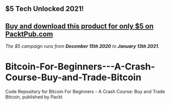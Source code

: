## $5 Tech Unlocked 2021!
[Buy and download this product for only $5 on PacktPub.com](https://www.packtpub.com/)
-----
*The $5 campaign         runs from __December 15th 2020__ to __January 13th 2021.__*

# Bitcoin-For-Beginners---A-Crash-Course-Buy-and-Trade-Bitcoin
Code Repository for Bitcoin For Beginners - A Crash Course: Buy and Trade Bitcoin, published by Packt
